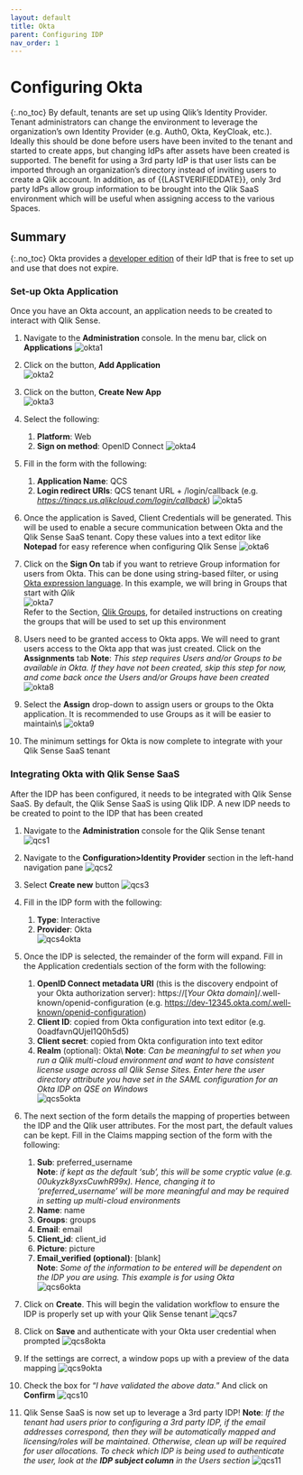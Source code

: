 ```yaml
---
layout: default
title: Okta
parent: Configuring IDP
nav_order: 1
---
```

<!--#
LASTVERIFIEDDATE=11/01/2020
$-->

# Configuring Okta
{:.no_toc}
By default, tenants are set up using Qlik’s Identity Provider.  Tenant administrators can change the environment to leverage the organization’s own Identity Provider (e.g. Auth0, Okta, KeyCloak, etc.).  Ideally this should be done before users have been invited to the tenant and started to create apps, but changing IdPs after assets have been created is supported.
The benefit for using a 3rd party IdP is that user lists can be imported through an organization’s directory instead of inviting users to create a Qlik account.  In addition, as of {{LASTVERIFIEDDATE}}, only 3rd party IdPs allow group information to be brought into the Qlik SaaS environment which will be useful when assigning access to the various Spaces.

## Summary
{:.no_toc}
Okta provides a [developer edition](https://developer.okta.com/signup/) of their IdP that is free to set up and use that does not expire.  

### Set-up Okta Application
Once you have an Okta account, an application needs to be created to interact with Qlik Sense.

1.  Navigate to the **Administration** console.  In the menu bar, click on **Applications**
![okta1](images/okta1.png)

2.  Click on the button, **Add Application**\
![okta2](images/okta2.png)

3.	Click on the button, **Create New App**\
![okta3](images/okta3.png)

4.	Select the following:
    1. **Platform**: Web
    2. **Sign on method**: OpenID Connect
    ![okta4](images/okta4.png)

5.	Fill in the form with the following:
    1. **Application Name**: QCS
    2. **Login redirect URIs**: QCS tenant URL + /login/callback (e.g. *https://tinqcs.us.qlikcloud.com/login/callback*)
    ![okta5](images/okta5.png)

6.  Once the application is Saved, Client Credentials will be generated.  This will be used to enable a secure communication between Okta and the Qlik Sense SaaS tenant.  Copy these values into a text editor like **Notepad** for easy reference when configuring Qlik Sense
![okta6](images/okta6.png)

7.  Click on the **Sign On** tab if you want to retrieve Group information for users from Okta.  This can be done using string-based filter, or using [Okta expression language](https://developer.okta.com/docs/reference/okta-expression-language/).  In this example, we will bring in Groups that start with *Qlik*\
![okta7](images/okta7.png)\
Refer to the Section, [Qlik Groups](../sample_data/groups.md), for detailed instructions on creating the groups that will be used to set up this environment

8.	Users need to be granted access to Okta apps.  We will need to grant users access to the Okta app that was just created.  Click on the **Assignments** tab
**Note**: *This step requires Users and/or Groups to be available in Okta. If they have not been created, skip this step for now, and come back once the Users and/or Groups have been created*
![okta8](images/okta8.png)

9.	Select the **Assign** drop-down to assign users or groups to the Okta application.  It is recommended to use Groups as it will be easier to maintain\s
![okta9](images/okta9.png)

10.	The minimum settings for Okta is now complete to integrate with your Qlik Sense SaaS tenant

### Integrating Okta with Qlik Sense SaaS
After the IDP has been configured, it needs to be integrated with Qlik Sense SaaS.  By default, the Qlik Sense SaaS is using Qlik IDP.  A new IDP needs to be created to point to the IDP that has been created

1.  Navigate to the **Administration** console for the Qlik Sense tenant\
![qcs1](images/qcs1.png)

2.	Navigate to the **Configuration>Identity Provider** section in the left-hand navigation pane
![qcs2](images/qcs2.png)

3.	Select **Create new** button
![qcs3](images/qcs3.png)

4.	Fill in the IDP form with the following:
    1.  **Type**: Interactive
    2.	**Provider**: Okta\
    ![qcs4okta](images/qcs4okta.png)

5.	Once the IDP is selected, the remainder of the form will expand.  Fill in the Application credentials section of the form with the following:
    1.	**OpenID Connect metadata URI** (this is the discovery endpoint of your Okta authorization server): https://[*Your Okta domain*]/.well-known/openid-configuration (e.g. https://dev-12345.okta.com/.well-known/openid-configuration)
    2.  **Client ID**: copied from Okta configuration into text editor (e.g. 0oadfavnQUjeI1Q0h5d5)
    3.  **Client secret**: copied from Okta configuration into text editor
    4.	**Realm** (optional): Okta\ 
    **Note**: *Can be meaningful to set when you run a Qlik multi-cloud environment and want to have consistent license usage across all Qlik Sense Sites.  Enter here the user directory attribute you have set in the SAML configuration for an Okta IDP on QSE on Windows*\
    ![qcs5okta](images/qcs5okta.png)

6.	The next section of the form details the mapping of properties between the IDP and the Qlik user attributes.  For the most part, the default values can be kept.  Fill in the Claims mapping section of the form with the following:
    1.  **Sub**: preferred_username\
    **Note**: *if kept as the default ‘sub’, this will be some cryptic value (e.g. 00ukyzk8yxsCuwhR99x).  Hence, changing it to ‘preferred_username’ will be more meaningful and may be required in setting up multi-cloud environments*
    2.	**Name**: name
    3.	**Groups**: groups
    4.	**Email**: email
    5.	**Client_id**: client_id
    6.	**Picture**: picture
    7.	**Email_verified (optional)**: [blank]\
    **Note**: *Some of the information to be entered will be dependent on the IDP you are using. This example is for using Okta*\
    ![qcs6okta](images/qcs6okta.png)

7.	Click on **Create**.  This will begin the validation workflow to ensure the IDP is properly set up with your Qlik Sense tenant
![qcs7](images/qcs7.png)

8.	Click on **Save** and authenticate with your Okta user credential when prompted
![qcs8okta](images/qcs8okta.png)

9.	If the settings are correct, a window pops up with a preview of the data mapping
![qcs9okta](images/qcs9okta.png)

10.	Check the box for “*I have validated the above data.*” And click on **Confirm**
![qcs10](images/qcs10.png)

11.	Qlik Sense SaaS is now set up to leverage a 3rd party IDP!
**Note**: *If the tenant had users prior to configuring a 3rd party IDP, if the email addresses correspond, then they will be automatically mapped and licensing/roles will be maintained.  Otherwise, clean up will be required for user allocations.  To check which IDP is being used to authenticate the user, look at the **IDP subject column** in the Users section*
![qcs11](images/qcs11.png)